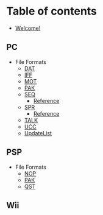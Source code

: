 # Table of contents

* [Welcome!](README.md)

## PC

* File Formats
  * [DAT](PC/File%20Formats/DAT.md)
  * [IFF](PC/File%20Formats/IFF.md)
  * [MOT](PC/File%20Formats/MOT.md)
  * [PAK](PC/File%20Formats/PAK.md)
  * [SEQ](PC/File%20Formats/SEQ.md)
    * [Reference](PC/File%20Formats/SEQ/Reference.md)
  * [SPR](PC/File%20Formats/SPR.md)
    * [Reference](PC/File%20Formats/SPR/Reference.md)
  * [TALK](PC/File%20Formats/TALK.md)
  * [UCC](PC/File%20Formats/UCC.md)
  * [UpdateList](PC/File%20Formats/UpdateList.md)
## PSP

* File Formats
  * [NOP](PSP/File%20Formats/NOP.md)
  * [PAK](PSP/File%20Formats/PAK.md)
  * [QST](PSP/File%20Formats/QST.md)

## Wii

